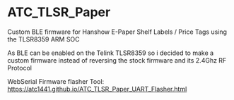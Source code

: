 # ATC_TLSR_Paper
Custom BLE firmware for Hanshow E-Paper Shelf Labels / Price Tags using the TLSR8359 ARM SOC

As BLE can be enabled on the Telink TLSR8359 so i decided to make a custom firmware instead of reversing the stock firmware and its 2.4Ghz RF Protocol


WebSerial Firmware flasher Tool: 
https://atc1441.github.io/ATC_TLSR_Paper_UART_Flasher.html
